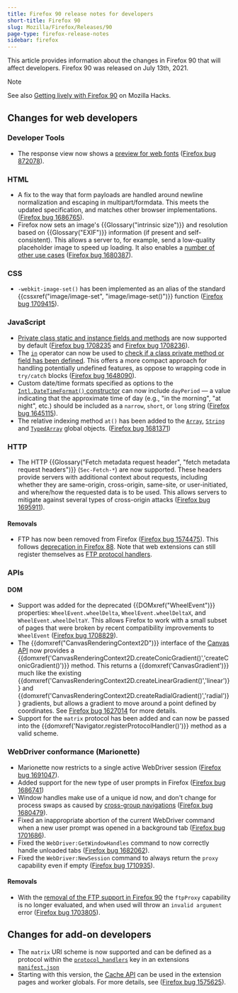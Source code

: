 ```yaml
---
title: Firefox 90 release notes for developers
short-title: Firefox 90
slug: Mozilla/Firefox/Releases/90
page-type: firefox-release-notes
sidebar: firefox
---
```


This article provides information about the changes in Firefox 90 that will affect developers. Firefox 90 was released on July 13th, 2021.

> [!NOTE]
> See also [Getting lively with Firefox 90](https://hacks.mozilla.org/2021/07/getting-lively-with-firefox-90/) on Mozilla Hacks.

## Changes for web developers

### Developer Tools

- The response view now shows a [preview for web fonts](https://firefox-source-docs.mozilla.org/devtools-user/network_monitor/request_details/index.html#response-tab) ([Firefox bug 872078](https://bugzil.la/872078)).

### HTML

- A fix to the way that form payloads are handled around newline normalization and escaping in multipart/formdata. This meets the updated specification, and matches other browser implementations. ([Firefox bug 1686765](https://bugzil.la/1686765)).
- Firefox now sets an image's {{Glossary("intrinsic size")}} and resolution based on {{Glossary("EXIF")}} information (if present and self-consistent). This allows a server to, for example, send a low-quality placeholder image to speed up loading. It also enables a [number of other use cases](https://github.com/eeeps/exif-intrinsic-sizing-explainer) ([Firefox bug 1680387](https://bugzil.la/1680387)).

### CSS

- `-webkit-image-set()` has been implemented as an alias of the standard {{cssxref("image/image-set", "image/image-set()")}} function ([Firefox bug 1709415](https://bugzil.la/1709415)).

### JavaScript

- [Private class static and instance fields and methods](/en-US/docs/Web/JavaScript/Reference/Classes/Private_elements) are now supported by default ([Firefox bug 1708235](https://bugzil.la/1708235) and [Firefox bug 1708236](https://bugzil.la/1708236)).
- The [`in`](/en-US/docs/Web/JavaScript/Reference/Operators/in) operator can now be used to [check if a class private method or field has been defined](/en-US/docs/Web/JavaScript/Reference/Operators/in#using_the_in_operator_to_implement_branded_checks). This offers a more compact approach for handling potentially undefined features, as oppose to wrapping code in `try/catch` blocks ([Firefox bug 1648090](https://bugzil.la/1648090)).
- Custom date/time formats specified as options to the [`Intl.DateTimeFormat()` constructor](/en-US/docs/Web/JavaScript/Reference/Global_Objects/Intl/DateTimeFormat/DateTimeFormat) can now include `dayPeriod` — a value indicating that the approximate time of day (e.g., "in the morning", "at night", etc.) should be included as a `narrow`, `short`, or `long` string ([Firefox bug 1645115](https://bugzil.la/1645115)).
- The relative indexing method `at()` has been added to the [`Array`](/en-US/docs/Web/JavaScript/Reference/Global_Objects/Array), [`String`](/en-US/docs/Web/JavaScript/Reference/Global_Objects/String) and [`TypedArray`](/en-US/docs/Web/JavaScript/Reference/Global_Objects/TypedArray) global objects. ([Firefox bug 1681371](https://bugzil.la/1681371))

### HTTP

- The HTTP {{Glossary("Fetch metadata request header", "fetch metadata request headers")}} (`Sec-Fetch-*`) are now supported. These headers provide servers with additional context about requests, including whether they are same-origin, cross-origin, same-site, or user-initiated, and where/how the requested data is to be used. This allows servers to mitigate against several types of cross-origin attacks ([Firefox bug 1695911](https://bugzil.la/1695911)).

#### Removals

- FTP has now been removed from Firefox ([Firefox bug 1574475](https://bugzil.la/1574475)). This follows [deprecation in Firefox 88](/en-US/docs/Mozilla/Firefox/Releases/88#http). Note that web extensions can still register themselves as [FTP protocol handlers](/en-US/docs/Mozilla/Add-ons/WebExtensions/manifest.json/protocol_handlers).

### APIs

#### DOM

- Support was added for the deprecated {{DOMxref("WheelEvent")}} properties: `WheelEvent.wheelDelta`, `WheelEvent.wheelDeltaX`, and `WheelEvent.wheelDeltaY`. This allows Firefox to work with a small subset of pages that were broken by recent compatibility improvements to `WheelEvent` ([Firefox bug 1708829](https://bugzil.la/1708829)).
- The {{domxref("CanvasRenderingContext2D")}} interface of the [Canvas API](/en-US/docs/Web/API/Canvas_API) now provides a {{domxref('CanvasRenderingContext2D.createConicGradient()','createConicGradient()')}} method. This returns a {{domxref('CanvasGradient')}} much like the existing {{domxref('CanvasRenderingContext2D.createLinearGradient()','linear')}} and {{domxref('CanvasRenderingContext2D.createRadialGradient()','radial')}} gradients, but allows a gradient to move around a point defined by coordinates. See [Firefox bug 1627014](https://bugzil.la/1627014) for more details.
- Support for the `matrix` protocol has been added and can now be passed into the {{domxref('Navigator.registerProtocolHandler()')}} method as a valid scheme.

### WebDriver conformance (Marionette)

- Marionette now restricts to a single active WebDriver session ([Firefox bug 1691047](https://bugzil.la/1691047)).
- Added support for the new type of user prompts in Firefox ([Firefox bug 1686741](https://bugzil.la/1686741))
- Window handles make use of a unique id now, and don't change for process
  swaps as caused by [cross-group navigations](https://firefox-source-docs.mozilla.org/dom/navigation/nav_replace.html#cross-group-navigations) ([Firefox bug 1680479](https://bugzil.la/1680479)).
- Fixed an inappropriate abortion of the current WebDriver command when a
  new user prompt was opened in a background tab ([Firefox bug 1701686](https://bugzil.la/1701686)).
- Fixed the `WebDriver:GetWindowHandles` command to now correctly
  handle unloaded tabs ([Firefox bug 1682062](https://bugzil.la/1682062)).
- Fixed the `WebDriver:NewSession` command to always return the
  `proxy` capability even if empty ([Firefox bug 1710935](https://bugzil.la/1710935)).

#### Removals

- With the [removal of the FTP support in Firefox 90](#removals)
  the `ftpProxy` capability is no longer evaluated, and when used will
  throw an `invalid argument` error ([Firefox bug 1703805](https://bugzil.la/1703805)).

## Changes for add-on developers

- The `matrix` URI scheme is now supported and can be defined as a protocol within the [`protocol_handlers`](/en-US/docs/Mozilla/Add-ons/WebExtensions/manifest.json/protocol_handlers) key in an extensions [`manifest.json`](/en-US/docs/Mozilla/Add-ons/WebExtensions/manifest.json)
- Starting with this version, the [Cache API](/en-US/docs/Web/API/Cache) can be used in the extension pages and worker globals. For more details, see ([Firefox bug 1575625](https://bugzil.la/1575625)).
